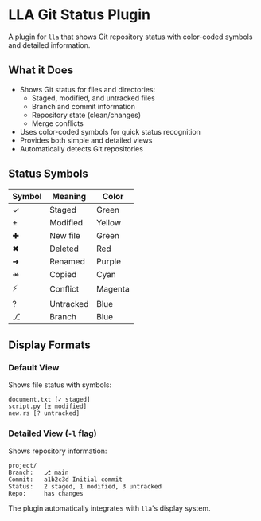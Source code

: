 # LLA Git Status Plugin

A plugin for `lla` that shows Git repository status with color-coded symbols and detailed information.

## What it Does

- Shows Git status for files and directories:
  - Staged, modified, and untracked files
  - Branch and commit information
  - Repository state (clean/changes)
  - Merge conflicts
- Uses color-coded symbols for quick status recognition
- Provides both simple and detailed views
- Automatically detects Git repositories

## Status Symbols

| Symbol | Meaning   | Color   |
| ------ | --------- | ------- |
| ✓      | Staged    | Green   |
| ±      | Modified  | Yellow  |
| ✚      | New file  | Green   |
| ✖      | Deleted   | Red     |
| ➜      | Renamed   | Purple  |
| ↠      | Copied    | Cyan    |
| ⚡     | Conflict  | Magenta |
| ?      | Untracked | Blue    |
| ⎇      | Branch    | Blue    |

## Display Formats

### Default View

Shows file status with symbols:

```
document.txt [✓ staged]
script.py [± modified]
new.rs [? untracked]
```

### Detailed View (`-l` flag)

Shows repository information:

```
project/
Branch:   ⎇ main
Commit:   a1b2c3d Initial commit
Status:   2 staged, 1 modified, 3 untracked
Repo:     has changes
```

The plugin automatically integrates with `lla`'s display system.
